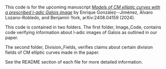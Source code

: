 This code is for the upcoming manuscript [*Models of CM elliptic curves with a prescribed l-adic Galois image*](https://arxiv.org/abs/2408.04159) by Enrique Gonzàlez--Jimènez, Àlvaro Lozano-Robledo, and Benjamin York, arXiv:2408.04159 (2024).

This code is contained in two folders. The first folder, Image_Code, contains code verifying information about l-adic images of Galois as outlined in our paper.

The second folder, Division_Fields, verifies claims about certain division fields of CM elliptic curves made in the paper.

See the README section of each file for more detailed information.
